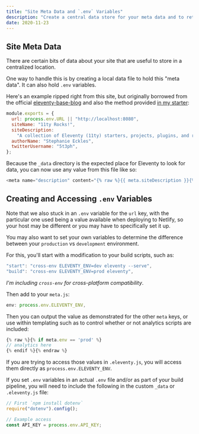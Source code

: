 ```yaml
---
title: "Site Meta Data and `.env` Variables"
description: "Create a central data store for your meta data and to retrieve `.env` variables."
date: 2020-11-23
---
```


## Site Meta Data

There are certain bits of data about your site that are useful to store in a centralized location.

One way to handle this is by creating a local data file to hold this "meta data". It can also hold `.env` variables.

Here's an example ripped right from this site, but originally borrowed from the official [eleventy-base-blog](https://github.com/11ty/eleventy-base-blog) and also the method provided [in my starter]():

```js
module.exports = {
  url: process.env.URL || "http://localhost:8080",
  siteName: "11ty Rocks!",
  siteDescription:
    "A collection of Eleventy (11ty) starters, projects, plugins, and resources created by Stephanie Eckles (@5t3ph).",
  authorName: "Stephanie Eckles",
  twitterUsername: "5t3ph",
};
```

Because the `_data` directory is the expected place for Eleventy to look for data, you can now use any value from this file like so:

```js
<meta name="description" content="{% raw %}{{ meta.siteDescription }}{% endraw %}" />
```

## Creating and Accessing `.env` Variables

Note that we also stuck in an `.env` variable for the `url` key, with the particular one used being a value available when deploying to Netlify, so your host may be different or you may have to specifically set it up.

You may also want to set your own variables to determine the difference between your `production` vs `development` environment.

For this, you'll start with a modification to your build scripts, such as:

```js
"start": "cross-env ELEVENTY_ENV=dev eleventy --serve",
"build": "cross-env ELEVENTY_ENV=prod eleventy",
```

_I'm including `cross-env` for cross-platform compatibility_.

Then add to your `meta.js`:

```js
env: process.env.ELEVENTY_ENV,
```

Then you can output the value as demonstrated for the other `meta` keys, or use within templating such as to control whether or not analytics scripts are included:

```js
{% raw %}{% if meta.env == 'prod' %}
// analytics here
{% endif %}{% endraw %}
```

If you are trying to access those values in `.eleventy.js`, you will access them directly as `process.env.ELEVENTY_ENV`.

If you set `.env` variables in an actual `.env` file and/or as part of your build pipeline, you will need to include the following in the custom `_data` or `.eleventy.js` file:

```js
// First `npm install dotenv`
require("dotenv").config();

// Example access
const API_KEY = process.env.API_KEY;
```
